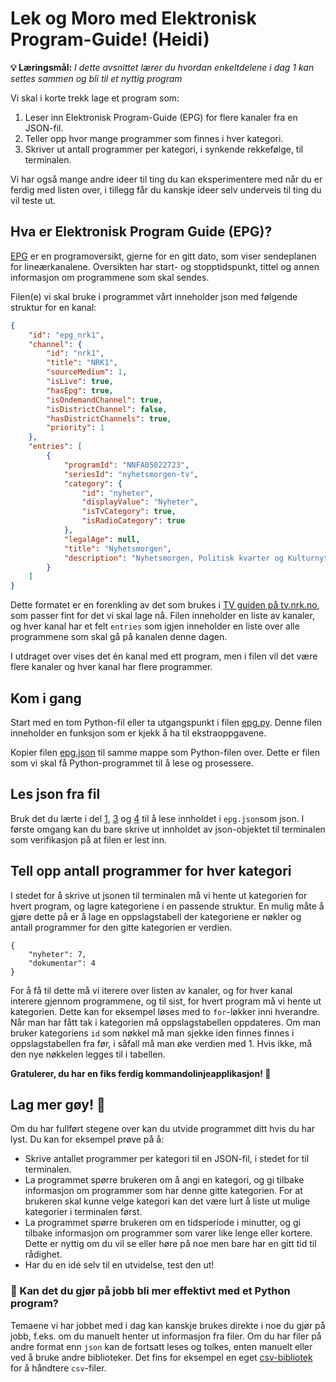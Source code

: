 Lek og Moro med Elektronisk Program-Guide! (Heidi)
===================================================

**💡 Læringsmål:** _I dette avsnittet lærer du hvordan enkeltdelene i dag 1 kan settes sammen og bli til et nyttig program_

Vi skal i korte trekk lage et program som:
1. Leser inn Elektronisk Program-Guide (EPG) for flere kanaler fra en JSON-fil.
2. Teller opp hvor mange programmer som finnes i hver kategori.
3. Skriver ut antall programmer per kategori, i synkende rekkefølge, til terminalen.

Vi har også mange andre ideer til ting du kan eksperimentere med når du er ferdig med listen over, i tillegg får du kanskje ideer selv underveis til ting du vil teste ut.

## Hva er Elektronisk Program Guide (EPG)?

[EPG](https://en.wikipedia.org/wiki/Electronic_program_guide) er en programoversikt, gjerne for en gitt dato, som viser sendeplanen for lineærkanalene. Oversikten har start- og stopptidspunkt, tittel og annen informasjon om programmene som skal sendes.  

Filen(e) vi skal bruke i programmet vårt inneholder json med følgende struktur for en kanal:

```json
{
    "id": "epg_nrk1",
    "channel": {
        "id": "nrk1",
        "title": "NRK1",
        "sourceMedium": 1,
        "isLive": true,
        "hasEpg": true,
        "isOndemandChannel": true,
        "isDistrictChannel": false,
        "hasDistrictChannels": true,
        "priority": 1
    },
    "entries": [
        {
            "programId": "NNFA05022723",
            "seriesId": "nyhetsmorgen-tv",
            "category": {
                "id": "nyheter",
                "displayValue": "Nyheter",
                "isTvCategory": true,
                "isRadioCategory": true
            },
            "legalAge": null,
            "title": "Nyhetsmorgen",
            "description": "Nyhetsmorgen, Politisk kvarter og Kulturnytt – alt du trenger for en oppdatert start på dagen. Direkte fra studio 50 hver morgen."
        }
    ]
}
```
Dette formatet er en forenkling av det som brukes i [TV guiden på tv.nrk.no](https://tv.nrk.no/guide), som passer fint for det vi skal lage nå. Filen inneholder en liste av kanaler, og hver kanal har et felt `entries` som igjen inneholder en liste over alle programmene som skal gå på kanalen denne dagen. 

I utdraget over vises det én kanal med ett program, men i filen vil det være flere kanaler og hver kanal har flere programmer.

## Kom i gang

Start med en tom Python-fil eller ta utgangspunkt i filen [epg.py](/prog-videre/kap2/filer/epg.py). Denne filen inneholder en funksjon som er kjekk å ha til ekstraoppgavene.

Kopier filen [epg.json](/prog-videre/kap2/filer/epg.json) til samme mappe som Python-filen over. Dette er filen som vi skal få Python-programmet til å lese og prosessere.

## Les json fra fil

Bruk det du lærte i del [1](1_lese_fil), [3](3_feilhåndtering) og [4](4_json) til å lese innholdet i `epg.json`som json. I første omgang kan du bare skrive ut innholdet av json-objektet til terminalen som verifikasjon på at filen er lest inn.   

## Tell opp antall programmer for hver kategori

I stedet for å skrive ut jsonen til terminalen må vi hente ut kategorien for hvert program, og lagre kategoriene i en passende struktur. En mulig måte å gjøre dette på er å lage en oppslagstabell der kategoriene er nøkler og antall programmer for den gitte kategorien er verdien.

```
{
    "nyheter": 7,
    "dokumentar": 4
}
```
For å få til dette må vi iterere over listen av kanaler, og for hver kanal interere gjennom programmene, og til sist, for hvert program må vi hente ut kategorien. Dette kan for eksempel løses med to `for`-løkker inni hverandre. Når man har fått tak i kategorien må oppslagstabellen oppdateres. Om man bruker kategoriens `id` som nøkkel må man sjekke iden finnes finnes i oppslagstabellen fra før, i såfall må man øke verdien med 1. Hvis ikke, må den nye nøkkelen legges til i tabellen.

__Gratulerer, du har en fiks ferdig kommandolinjeapplikasjon! 🎉__

## Lag mer gøy! 🎨

Om du har fullført stegene over kan du utvide programmet ditt hvis du har lyst. Du kan for eksempel prøve på å:

- Skrive antallet programmer per kategori til en JSON-fil, i stedet for til terminalen.
- La programmet spørre brukeren om å angi en kategori, og gi tilbake informasjon om programmer som har denne gitte kategorien. For at brukeren skal kunne velge kategori kan det være lurt å liste ut mulige kategorier i terminalen først.
- La programmet spørre brukeren om en tidsperiode i minutter, og gi tilbake informasjon om programmer som varer like lenge eller kortere. Dette er nyttig om du vil se eller høre på noe men bare har en gitt tid til rådighet.
- Har du en idé selv til en utvidelse, test den ut!

### 🎯 Kan det du gjør på jobb bli mer effektivt med et Python program?

Temaene vi har jobbet med i dag kan kanskje brukes direkte i noe du gjør på jobb, f.eks. om du manuelt henter ut informasjon fra filer. Om du har filer på andre format enn `json` kan de fortsatt leses og tolkes, enten manuelt eller ved å bruke andre biblioteker. Det fins for eksempel en eget [csv-bibliotek](https://docs.python.org/3/library/csv.html) for å håndtere `csv`-filer.
